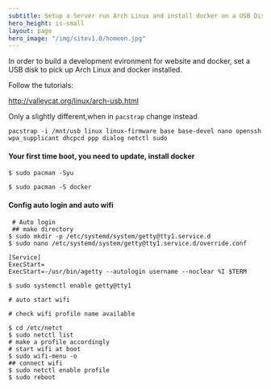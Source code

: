 ```yaml
---
subtitle: Setup a Server run Arch Linux and install docker on a USB Disk
hero_height: is-small
layout: page
hero_image: "/img/sitev1.0/homeen.jpg"
---
```


In order to build a development evironment for website and docker, set a USB disk to pick up Arch Linux and docker installed.

Follow the tutorials:

http://valleycat.org/linux/arch-usb.html

Only a slightly different,when in `pacstrap` change instead

`pacstrap -i /mnt/usb linux linux-firmware base base-devel nano openssh wpa_supplicant dhcpcd ppp dialog netctl sudo`

#### Your first time boot, you need to update, install docker 

`$ sudo pacman -Syu`

`$ sudo pacman -S docker`
    
#### Config auto login and auto wifi

     # Auto login
     ## make directory
    $ sudo mkdir -p /etc/systemd/system/getty@tty1.service.d
    $ sudo nano /etc/systemd/system/getty@tty1.service.d/override.conf

    [Service]
    ExecStart=
    ExecStart=-/usr/bin/agetty --autologin username --noclear %I $TERM

    $ sudo systemctl enable getty@tty1

    # auto start wifi

    # check wifi profile name available

    $ cd /etc/netct
    $ sudo netctl list
    # make a profile accordingly
    # start wifi at boot
    $ sudo wifi-menu -o 
    ## connect wifi
    $ sudo netctl enable profile
    $ sudo reboot
